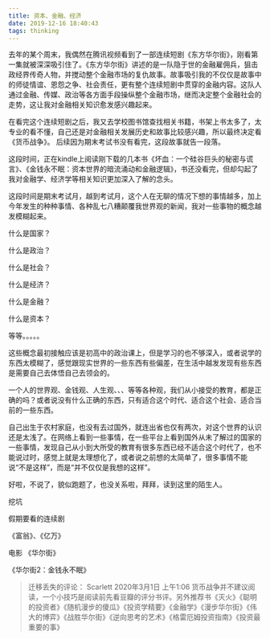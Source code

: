 ```yaml
---
title: 资本、金融、经济
date: 2019-12-16 18:40:43
tags: thinking
---
```


去年的某个周末，我偶然在腾讯视频看到了一部连续短剧《东方华尔街》，刚看第一集就被深深吸引住了。《东方华尔街》讲述的是一队隐于世的金融雇佣兵，狙击政经界传奇人物，并搅动整个金融市场的复仇故事。故事吸引我的不仅仅是故事中的师徒情谊、恩怨之争、社会责任，更有整个连续短剧中贯穿的金融内容。这队人通过金融、传媒、政治等各方面手段操纵整个金融市场，继而决定整个金融社会的走势，这让我对金融相关知识愈发感兴趣起来。

在看完这个连续短剧之后，我又去学校图书馆查找相关书籍，书架上书太多了，太专业的看不懂，自己还是对金融相关发展历史和故事比较感兴趣，所以最终决定看《货币战争》。
后续因为期末考试书没有看完，这段故事就告一段落。

这段时间，正在kindle上阅读刚下载的几本书《坏血：一个硅谷巨头的秘密与谎言》、《金钱永不眠：资本世界的暗流涌动和金融逻辑》，书还没看完，但却勾起了我对金融学、经济学等相关知识更加深入了解的念头。

这段时间是期末考试月，越到考试月，这个人在无聊的情况下想的事情越多，加上今年发生的种种事情、各种乱七八糟颠覆我世界观的新闻，我对一些事物的概念越发模糊起来。

什么是国家？

什么是政治？

什么是社会？

什么是经济？

什么是金融？

什么是资本？

等等。。。。。

这些概念最初接触应该是初高中的政治课上，但是学习的也不够深入，或者说学的东西太模糊了，感觉跟现实世界的一些东西有些偏差，在生活中越发发现有些东西是需要自己去体悟自己去领会的。

一个人的世界观、金钱观、人生观、、、等等各种观，我们从小接受的教育，都是正确的吗？或者说没有什么正确的东西，只有适合这个时代、适合这个社会、适合当前的一些东西。

自己出生于农村家庭，也没有去过国外，就连出省也仅有两次，对这个世界的认识还是太浅了。在网络上看到一些事情，在一些平台上看到国外从未了解过的国家的一些事情，发现自己从小到大所受的教育有很多东西已经不适合这个时代了，也不能说过时，感觉上就是太理想化了，或者说之前想的太简单了，很多事情不能说“不是这样”，而是“并不仅仅是我想的这样”。

好啦，不说了，貌似跑题了，也没关系啦，拜拜，读到这里的陌生人。

挖坑

假期要看的连续剧

《富翁》、《亿万》

电影
《华尔街》

《华尔街2：金钱永不眠》

> 迁移丢失的评论：
> Scarlett 2020年3月1日 上午1:06
> 货币战争并不建议阅读，一个小技巧是阅读前先看豆瓣的评分书评。另外推荐书《灭火》《聪明的投资者》《随机漫步的傻瓜》《投资学精要》《金融学》《漫步华尔街》《伟大的博弈》《战胜华尔街》《逆向思考的艺术》《格雷厄姆投资指南》《投资最重要的事》
